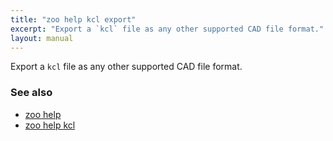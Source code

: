 ```yaml
---
title: "zoo help kcl export"
excerpt: "Export a `kcl` file as any other supported CAD file format."
layout: manual
---
```


Export a `kcl` file as any other supported CAD file format.

### See also

* [zoo help](./zoo_help)
* [zoo help kcl](./zoo_help_kcl)
